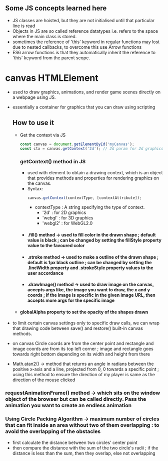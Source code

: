 ## Some JS concepts learned here

- JS classes are hoisted, but they are not initialised until that particular line is read
- Objects in JS are so called reference datatypes i.e. refers to the space where the main class is stored.
- sometimes the reference of 'this' keyword in regular functions may lost due to nested callbacks, to overcome this use Arrow functions
- ES6 arrow functions is that they automatically inherit the reference to 'this' keyword from the parent scope.

# canvas HTMLElement

- used to draw graphics, animations, and render game scenes directly on a webpage using JS.
- essentially a container for graphics that you can draw using scripting

  ## How to use it

  - Get the context via JS
    ```Javascript
    const canvas = document.getElementById('myCanvas');
    const ctx = canvas.getContext('2d'); // 2d param for 2d graphics rendering
    ```
    ### getContext() method in JS
    - used with <canvas> element to obtain a drawing context, which is an object that provides methods and properties for rendering graphics on the canvas.
    - Syntax:
      ```Javascript
      canvas.getContext(contextType, [contextAttribute]);
      ```
      - contextType : A string specifying the type of context.
        - '2d' : for 2D graphics
        - 'webgl' : for 3D graphics
        - 'webgl2' : for WebGL2.0
    - #### .fill() method -> used to fill color in the drawn shape ; default value is black ; can be changed by setting the fillStyle property value to the favoured color
    - #### .stroke method -> used to make a outline of the drawn shape ; default is 1px black outline ; can be changed by setting the .lineWidth property and .strokeStyle property values to the user accordance
    - #### .drawImage() method -> used to draw image on the canvas, accepts args like, the image you want to draw, the x and y coords ; if the image is specific in the given image URL, then accepts more args for the specific image
  - #### globalAlpha property to set the opacity of the shapes drawn

- to limit certain canvas settings only to specific draw calls, we can wrap that drawing code between save() and restore() built-in canvas methods.

- on canvas Circle coords are from the center point and rectangle and image coords are from its top left corner ; image and rectangle goes towards right bottom depending on its width and height from there

- Math.atan2() -> method that returns an angle in radians between the positive x-axis and a line, projected from 0, 0 towards a specific point ; using this method to ensure the direction of my player is same as the direction of the mouse clicked

### requestAnimationFrame() method -> which sits on the window object of the browser but can be called directly. Pass the animation you want to create an endless animation

### Using Circle Packing Algorithm -> maximum number of circles that can fit inside an area without two of them overlapping : to avoid the overlapping of the obstacles

- first calculate the distance between two circles' center point
- then compare the distance with the sum of the two circle's radii ; if the distance is less than the sum, then they overlap, else not overlapping
